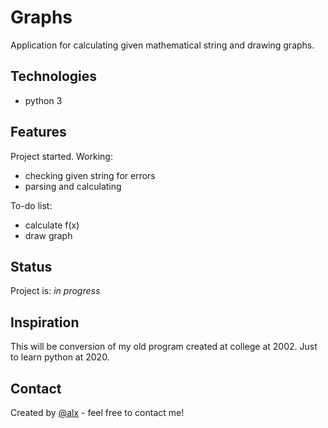 # Graphs
Application for calculating given mathematical string and drawing graphs. 

## Technologies
* python 3

## Features
Project started. 
Working: 
* checking given string for errors
* parsing and calculating

To-do list:
* calculate f(x)
* draw graph

## Status
Project is: _in progress_

## Inspiration
This will be conversion of my old program created at college at 2002. 
Just to learn python at 2020.

## Contact
Created by [@alx](mailto:alx_nc@tlen.pl) - feel free to contact me!
